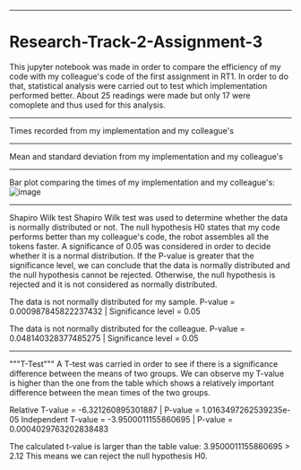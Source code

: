 -----------------------------------------
# Research-Track-2-Assignment-3

This jupyter notebook was made in order to compare the efficiency of my code with my colleague's code of the first assignment in RT1. 
In order to do that, statistical analysis were carried out to test which implementation performed better.
About 25 readings were made but only 17 were comoplete and thus used for this analysis.
   
 ---------------------------------------------------------- 
Times recorded from my implementation and my colleague's
 
--------------------------------------------------------------------- 
Mean and standard deviation from my implementation and my colleague's

--------------------------------------------------------------------
Bar plot comparing the times of my implementation and my colleague's:
![image](https://github.com/jodebelle/Research-Track-2-Assignment-3/assets/114078097/d814cdb4-c21c-47c7-b646-b55106370706)

-----------------
Shapiro Wilk test
Shapiro Wilk test was used to determine whether the data is normally distributed or not.
The null hypothesis H0 states that my code performs better than my colleague's code, the robot assembles all the tokens faster.
A significance of 0.05 was considered in order to decide whether it is a normal distribution.
If the P-value is greater that the significance level, we can conclude that the data is normally distributed and the null hypothesis cannot be rejected.
Otherwise, the null hypothesis is rejected and it is not considered as normally distributed.

The data is not normally distributed for my sample.
P-value = 0.000987845822237432 | Significance level = 0.05

The data is not normally distributed for the colleague.
P-value = 0.048140328377485275 | Significance level = 0.05

---------
"""T-Test"""
A T-test was carried in order to see if there is a significance difference between the means of two groups.
We can observe my T-value is higher than the one from the table which shows a relatively important difference between the mean times of the two groups.

Relative T-value = -6.321260895301887 | P-value = 1.0163497262539235e-05
Independent T-value = -3.9500011155860695 | P-value = 0.0004029763202838483

The calculated t-value is larger than the table value: 3.9500011155860695 > 2.12
This means we can reject the null hypothesis H0.
